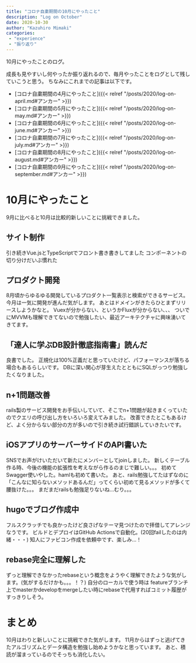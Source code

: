 ```yaml
---
title: "コロナ自粛期間の10月にやったこと"
description: "Log on October"
date: 2020-10-30
author: "Kazuhiro Mimaki"
categories:
 - "experience"
 - "振り返り"
---
```


10月にやったことのログ。
<!--more-->
成長も見やすいし何やったか振り返れるので、毎月やったことをログとして残していこうと思う。
ちなみにこれまでの記事は以下です。
- [コロナ自粛期間の4月にやったこと]({{< relref "/posts/2020/log-on-april.md#アンカー" >}})
- [コロナ自粛期間の5月にやったこと]({{< relref "/posts/2020/log-on-may.md#アンカー" >}})
- [コロナ自粛期間の6月にやったこと]({{< relref "/posts/2020/log-on-june.md#アンカー" >}})
- [コロナ自粛期間の7月にやったこと]({{< relref "/posts/2020/log-on-july.md#アンカー" >}})
- [コロナ自粛期間の8月にやったこと]({{< relref "/posts/2020/log-on-august.md#アンカー" >}})
- [コロナ自粛期間の9月にやったこと]({{< relref "/posts/2020/log-on-september.md#アンカー" >}})

# 10月にやったこと
9月に比べると10月は比較的新しいことに挑戦できました。

## サイト制作
引き続きVue.jsとTypeScriptでフロント書き書きしてました
コンポーネントの切り分けだいぶ慣れた

## プロダクト開発
8月頃からゆるゆる開発しているプロダクト一覧表示と検索ができるサービス。
今月は一気に開発が進んだ気がします。
あとはドメインがきたらひとまずリリースしようかなと。
Vuexが分からない、というかFluxが分からない、、、
ついでにMVVMも理解できてないので勉強したい、最近アーキテクチャに興味湧いてきてます。

## 「達人に学ぶDB設計徹底指南書」読んだ
良書でした。
正規化は100%正義だと思っていたけど、パフォーマンスが落ちる場合もあるらしいです。
DBに深い関心が芽生えたとともにSQLがっつり勉強したくなりました。

## n+1問題改善
rails製のサービス開発をお手伝いしていて、そこでn+1問題が起きまくっていたのでクエリの呼び出し方をいろいろ変えてみました。
改善できたとこもあるけど、よく分からない部分の方が多いので引き続き試行錯誤していきたいです。

## iOSアプリのサーバーサイドのAPI書いた
SNSでお声がけいただいて新たにメンバーとしてjoinしました。
新しくテーブル作る時、今後の機能の拡張性を考えながら作るのまじで難しい。。。
初めてSwagger使いやした。hamlも初めて書いた。
あと、rails勉強してたはずなのに「こんなに知らないメソッドあるんだ」ってくらい初めて見るメソッドが多くて腰抜けた。。。
まだまだrailsも勉強足りないね…むり。。。

## hugoでブログ作成中
フルスクラッチでも良かったけど良さげなテーマ見つけたので拝借してアレンジなうです。
ビルドとデプロイはGitHub Actionsで自動化。(20回failしたのは内緒・・・)
知人にファビコン作成を依頼中です、楽しみ...！

## rebase完全に理解した
ずっと理解できなかったrebaseという概念をようやく理解できたような気がします。(気がするだけかも。。。！？)
自分のローカルで使う時は featureブランチ上でmasterかdevelopをmergeしたい時にrebaseで代用すればコミット履歴がすっきりしそう。

# まとめ
10月はわりと新しいことに挑戦できた気がします。
11月からはずっと逃げてきたアルゴリズムとデータ構造を勉強し始めようかなと思っています。
あと、積読が溜まっているのでそっちも消化したい。
